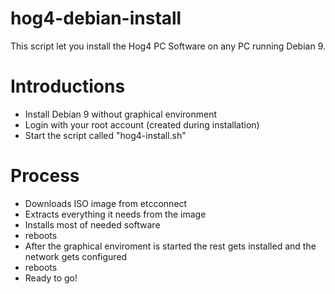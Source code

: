 # hog4-debian-install

This script let you install the Hog4 PC Software on any PC running Debian 9.

# Introductions
- Install Debian 9 without graphical environment
- Login with your root account (created during installation)
- Start the script called "hog4-install.sh"

# Process
- Downloads ISO image from etcconnect
- Extracts everything it needs from the image
- Installs most of needed software
- reboots
- After the graphical enviroment is started the rest gets installed and the network gets configured
- reboots
- Ready to go!
